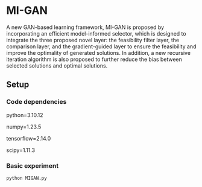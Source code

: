 # MI-GAN

A new GAN-based learning framework, MI-GAN is proposed by incorporating an efficient model-informed selector, which is designed to integrate the three proposed novel layer: the feasibility filter layer, the 
comparison layer, and the gradient-guided layer to ensure the feasibility and improve the optimality of generated solutions. In addition, a new recursive iteration algorithm is also proposed to further reduce the bias between selected 
solutions and optimal solutions.

## Setup

### Code dependencies

python=3.10.12

numpy=1.23.5

tensorflow=2.14.0

scipy=1.11.3

### Basic experiment
```
python MIGAN.py
```
